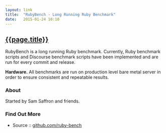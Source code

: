 ```yaml
---
layout: link
title:  "RubyBench - Long Running Ruby Benchmark"
date:   2015-01-24 10:10
---
```


## [{{page.title}}](http://rubybench.org)

RubyBench is a long running Ruby benchmark.
Currently, Ruby benchmark scripts and Discourse benchmark scripts
have been implemented and are run for every commit and release.

**Hardware.** All benchmarks are run on production level bare metal server
in order to ensure consistent and repeatable results.

### About

Started by Sam Saffron and friends.

### Find Out More

- Source :: [github.com/ruby-bench](https://github.com/ruby-bench)
